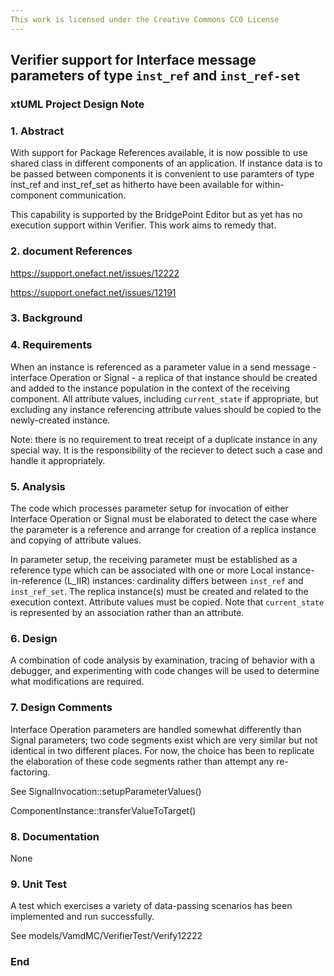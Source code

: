```yaml
---
This work is licensed under the Creative Commons CC0 License
---
```


## Verifier support for Interface message parameters of type `inst_ref` and `inst_ref-set`

### xtUML Project Design Note


### 1. Abstract


With support for Package References available, it is now possible to use shared class in different components of an application. 
If instance data is to be passed between components it is convenient to use paramters of type inst_ref and inst_ref_set as hitherto 
have been available for within-component communication.

This capability is supported by the BridgePoint Editor but as yet has no execution support within Verifier. 
This work aims to remedy that.

### 2. document References

https://support.onefact.net/issues/12222

https://support.onefact.net/issues/12191

### 3. Background

### 4. Requirements

When an instance is referenced as a parameter value in a send message - interface Operation or Signal - a replica of that instance 
should be created and added to the instance population in the context of the receiving component. All attribute values, including 
`current_state` if appropriate, but excluding any instance referencing attribute values should be copied to the newly-created instance.

Note: there is no requirement to treat receipt of a duplicate instance in any special way. It is the responsibility of the reciever 
to detect such a case and handle it appropriately.


### 5. Analysis

The code which processes parameter setup for invocation of either Interface Operation or Signal must be elaborated to detect the case 
where the parameter is a reference and arrange for creation of a replica instance and copying of attribute values.

In parameter setup, the receiving parameter must be established as a reference type which can be associated with one or more Local 
instance-in-reference (L_IIR) instances: cardinality differs between `inst_ref` and `inst_ref_set`. The replica instance(s) must be created
and related to the execution context. Attribute values must be copied. Note that `current_state` is represented by an association rather 
than an attribute.


### 6. Design

A combination of code analysis by examination, tracing of behavior with a debugger, and experimenting with code changes will be used to 
determine what modifications are required.

### 7. Design Comments

Interface Operation parameters are handled somewhat differently than Signal parameters; two code segments exist which are very similar 
but not identical in two different places. For now, the choice has been to replicate the elaboration of these code segments rather than 
attempt any re-factoring.

See 
SignalInvocation::setupParameterValues()

ComponentInstance::transferValueToTarget()

### 8. Documentation

None

### 9. Unit Test

A test which exercises a variety of data-passing scenarios has been implemented and run successfully.

See models/VamdMC/VerifierTest/Verify12222

### End
